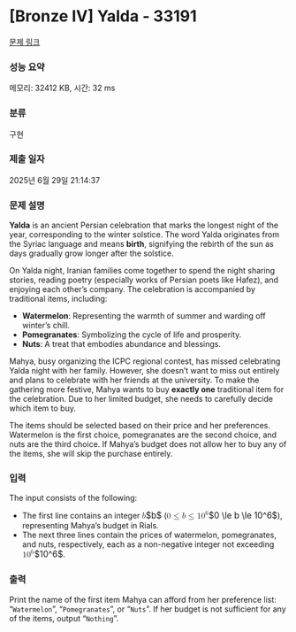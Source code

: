 # [Bronze IV] Yalda - 33191 

[문제 링크](https://www.acmicpc.net/problem/33191) 

### 성능 요약

메모리: 32412 KB, 시간: 32 ms

### 분류

구현

### 제출 일자

2025년 6월 29일 21:14:37

### 문제 설명

<p><strong>Yalda</strong> is an ancient Persian celebration that marks the longest night of the year, corresponding to the winter solstice. The word Yalda originates from the Syriac language and means <strong>birth</strong>, signifying the rebirth of the sun as days gradually grow longer after the solstice.</p>

<p>On Yalda night, Iranian families come together to spend the night sharing stories, reading poetry (especially works of Persian poets like Hafez), and enjoying each other’s company. The celebration is accompanied by traditional items, including:</p>

<ul>
	<li><strong>Watermelon</strong>: Representing the warmth of summer and warding off winter’s chill.</li>
	<li><strong>Pomegranates</strong>: Symbolizing the cycle of life and prosperity.</li>
	<li><strong>Nuts</strong>: A treat that embodies abundance and blessings.</li>
</ul>

<p>Mahya, busy organizing the ICPC regional contest, has missed celebrating Yalda night with her family. However, she doesn’t want to miss out entirely and plans to celebrate with her friends at the university. To make the gathering more festive, Mahya wants to buy <strong>exactly one</strong> traditional item for the celebration. Due to her limited budget, she needs to carefully decide which item to buy.</p>

<p>The items should be selected based on their price and her preferences. Watermelon is the first choice, pomegranates are the second choice, and nuts are the third choice. If Mahya’s budget does not allow her to buy any of the items, she will skip the purchase entirely.</p>

### 입력 

 <p>The input consists of the following:</p>

<ul>
	<li>The first line contains an integer <mjx-container class="MathJax" jax="CHTML" style="font-size: 109%; position: relative;"><mjx-math class="MJX-TEX" aria-hidden="true"><mjx-mi class="mjx-i"><mjx-c class="mjx-c1D44F TEX-I"></mjx-c></mjx-mi></mjx-math><mjx-assistive-mml unselectable="on" display="inline"><math xmlns="http://www.w3.org/1998/Math/MathML"><mi>b</mi></math></mjx-assistive-mml><span aria-hidden="true" class="no-mathjax mjx-copytext">$b$</span></mjx-container> (<mjx-container class="MathJax" jax="CHTML" style="font-size: 109%; position: relative;"><mjx-math class="MJX-TEX" aria-hidden="true"><mjx-mn class="mjx-n"><mjx-c class="mjx-c30"></mjx-c></mjx-mn><mjx-mo class="mjx-n" space="4"><mjx-c class="mjx-c2264"></mjx-c></mjx-mo><mjx-mi class="mjx-i" space="4"><mjx-c class="mjx-c1D44F TEX-I"></mjx-c></mjx-mi><mjx-mo class="mjx-n" space="4"><mjx-c class="mjx-c2264"></mjx-c></mjx-mo><mjx-msup space="4"><mjx-mn class="mjx-n"><mjx-c class="mjx-c31"></mjx-c><mjx-c class="mjx-c30"></mjx-c></mjx-mn><mjx-script style="vertical-align: 0.393em;"><mjx-mn class="mjx-n" size="s"><mjx-c class="mjx-c36"></mjx-c></mjx-mn></mjx-script></mjx-msup></mjx-math><mjx-assistive-mml unselectable="on" display="inline"><math xmlns="http://www.w3.org/1998/Math/MathML"><mn>0</mn><mo>≤</mo><mi>b</mi><mo>≤</mo><msup><mn>10</mn><mn>6</mn></msup></math></mjx-assistive-mml><span aria-hidden="true" class="no-mathjax mjx-copytext">$0 \le b \le 10^6$</span></mjx-container>), representing Mahya’s budget in Rials.</li>
	<li>The next three lines contain the prices of watermelon, pomegranates, and nuts, respectively, each as a non-negative integer not exceeding <mjx-container class="MathJax" jax="CHTML" style="font-size: 109%; position: relative;"><mjx-math class="MJX-TEX" aria-hidden="true"><mjx-msup><mjx-mn class="mjx-n"><mjx-c class="mjx-c31"></mjx-c><mjx-c class="mjx-c30"></mjx-c></mjx-mn><mjx-script style="vertical-align: 0.393em;"><mjx-mn class="mjx-n" size="s"><mjx-c class="mjx-c36"></mjx-c></mjx-mn></mjx-script></mjx-msup></mjx-math><mjx-assistive-mml unselectable="on" display="inline"><math xmlns="http://www.w3.org/1998/Math/MathML"><msup><mn>10</mn><mn>6</mn></msup></math></mjx-assistive-mml><span aria-hidden="true" class="no-mathjax mjx-copytext">$10^6$</span></mjx-container>.</li>
</ul>

### 출력 

 <p>Print the name of the first item Mahya can afford from her preference list: “<code>Watermelon</code>”, “<code>Pomegranates</code>”, or “<code>Nuts</code>”. If her budget is not sufficient for any of the items, output “<code>Nothing</code>”.</p>

